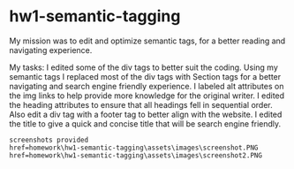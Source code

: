 # hw1-semantic-tagging

My mission was to edit and optimize semantic tags, for a better reading and navigating experience. 

My tasks:
    I edited some of the div tags to better suit the coding. Using my semantic tags I replaced most of the div tags with Section tags for a better navigating and search engine friendly experience. 
    I labeled alt attributes on the img links to help provide more knowledge for the original writer.
    I edited the heading attributes to ensure that all headings fell in sequential order. Also edit a div tag with a footer tag to better align with the website.
    I edited the title to give a quick and concise title that will be search engine friendly.

    screenshots provided 
    href=homework\hw1-semantic-tagging\assets\images\screenshot.PNG
    href=homework\hw1-semantic-tagging\assets\images\screenshot2.PNG

